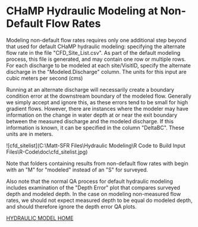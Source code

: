 # CHaMP Hydraulic Modeling at Non-Default Flow Rates

Modeling non-default flow rates requires only one additional step beyond that used for default CHaMP hydraulic modeling: specifying the alternate flow rate in the file "CFD_Site_List.csv".  As part of the default modeling process, this file is generated, and may contain one row or multiple rows.  For each discharge to be modeled at each site/VisitID, specify the alternate discharge in the "Modeled.Discharge" column.  The units for this input are cubic meters per second (cms)

Running at an alternate discharge will necessarily create a boundary condition error at the downstream boundary of the modeled flow.  Generally we simply accept and ignore this, as these errors tend to be small for high gradient flows.  However, there are instances where the modeler may have information on the change in water depth at or near the exit boundary between the measured discharge and the modeled discharge.  If this information is known, it can be specified in the column "DeltaBC".  These units are in meters.

![cfd_sitelist](C:\Matt-SFR Files\Hydraulic Modeling\R Code to Build Input Files\R-Code\doc\cfd_sitelist.jpg)

Note that folders containing results from non-default flow rates with begin with an "M" for "modeled" instead of an "S" for surveyed.

Also note that the normal QA process for default hydraulic modeling includes examination of the "Depth Error" plot that compares surveyed depth and modeled depth.  In the case on modeling non-measured flow rates, we should not expect measured depth to be equal do modeled depth, and should therefore ignore the depth error QA plots.

[HYDRAULIC MODEL HOME](README.md)
